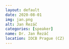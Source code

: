 ```yaml
---
layout: default
date: 2020-08-01
img: jan.png
alt: Jan Řezáč
categories: [speaker]
name: Dr. Jan Řezáč
location: IOCB Prague (CZ)
---
```

